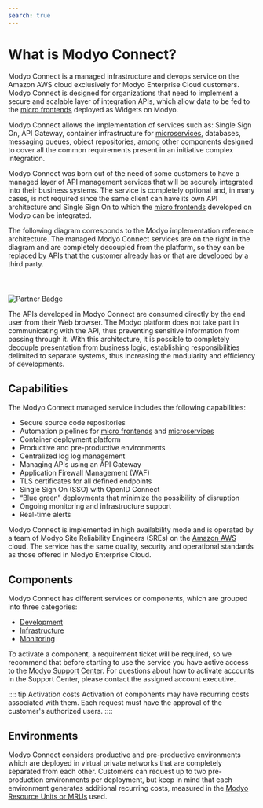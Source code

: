```yaml
---
search: true
---
```

# What is Modyo Connect?
Modyo Connect is a managed infrastructure and devops service on the Amazon AWS cloud exclusively for Modyo Enterprise Cloud customers. Modyo Connect is designed for organizations that need to implement a secure and scalable layer of integration APIs, which allow data to be fed to the [micro frontends](resources/microfrontends.md) deployed as Widgets on Modyo.

Modyo Connect allows the implementation of services such as: Single Sign On, API Gateway, container infrastructure for [microservices](resources/microservices.md), databases, messaging queues, object repositories, among other components designed to cover all the common requirements present in an initiative complex integration.

Modyo Connect was born out of the need of some customers to have a managed layer of API management services that will be securely integrated into their business systems. The service is completely optional and, in many cases, is not required since the same client can have its own API architecture and Single Sign On to which the [micro frontends](resources/microfrontends.md) developed on Modyo can be integrated.

The following diagram corresponds to the Modyo implementation reference architecture. The managed Modyo Connect services are on the right in the diagram and are completely decoupled from the platform, so they can be replaced by APIs that the customer already has or that are developed by a third party.

<img src="/assets/img/infrastructure/reference_architecture.png" alt="Partner Badge" style="margin-top: 40px;" />

The APIs developed in Modyo Connect are consumed directly by the end user from their Web browser. The Modyo platform does not take part in communicating with the API, thus preventing sensitive information from passing through it. With this architecture, it is possible to completely decouple presentation from business logic, establishing responsibilities delimited to separate systems, thus increasing the modularity and efficiency of developments.


## Capabilities
The Modyo Connect managed service includes the following capabilities:
- Secure source code repositories
- Automation pipelines for [micro frontends](resources/microfrontends.md) and [microservices](resources/microservices.md)
- Container deployment platform
- Productive and pre-productive environments
- Centralized log log management
- Managing APIs using an API Gateway
- Application Firewall Management (WAF)
- TLS certificates for all defined endpoints
- Single Sign On (SSO) with OpenID Connect
- “Blue green” deployments that minimize the possibility of disruption
- Ongoing monitoring and infrastructure support
- Real-time alerts

Modyo Connect is implemented in high availability mode and is operated by a team of Modyo Site Reliability Engineers (SREs) on the [Amazon AWS](#architecture) cloud. The service has the same quality, security and operational standards as those offered in Modyo Enterprise Cloud.

## Components
Modyo Connect has different services or components, which are grouped into three categories: 
- [Development](components/development.md)
- [Infrastructure](components/infrastructure.md)
- [Monitoring](components/monitoring.md)

To activate a component, a requirement ticket will be required, so we recommend that before starting to use the service you have active access to the [Modyo Support Center](https://support.modyo.com). For questions about how to activate accounts in the Support Center, please contact the assigned account executive.

:::: tip Activation costs 
Activation of components may have recurring costs associated with them. Each request must have the approval of the customer's authorized users.
::::

## Environments
Modyo Connect considers productive and pre-productive environments which are deployed in virtual private networks that are completely separated from each other. Customers can request up to two pre-production environments per deployment, but keep in mind that each environment generates additional recurring costs, measured in the [Modyo Resource Units or MRUs](#costs) used.

